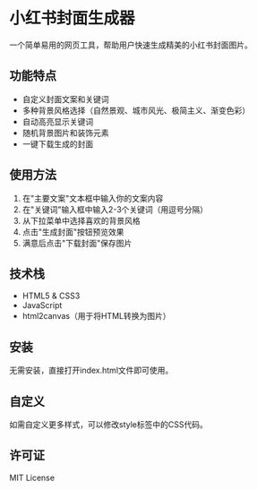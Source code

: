 # 小红书封面生成器

一个简单易用的网页工具，帮助用户快速生成精美的小红书封面图片。

## 功能特点

- 自定义封面文案和关键词
- 多种背景风格选择（自然景观、城市风光、极简主义、渐变色彩）
- 自动高亮显示关键词
- 随机背景图片和装饰元素
- 一键下载生成的封面

## 使用方法

1. 在"主要文案"文本框中输入你的文案内容
2. 在"关键词"输入框中输入2-3个关键词（用逗号分隔）
3. 从下拉菜单中选择喜欢的背景风格
4. 点击"生成封面"按钮预览效果
5. 满意后点击"下载封面"保存图片

## 技术栈

- HTML5 & CSS3
- JavaScript
- html2canvas（用于将HTML转换为图片）

## 安装

无需安装，直接打开index.html文件即可使用。

## 自定义

如需自定义更多样式，可以修改style标签中的CSS代码。

## 许可证

MIT License